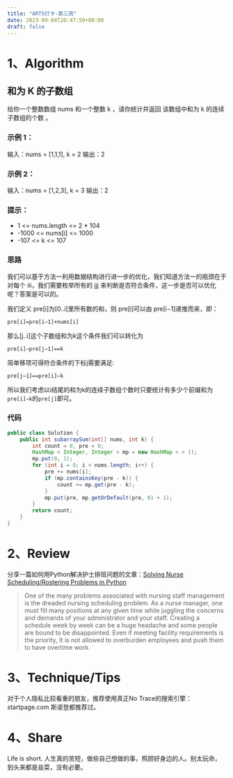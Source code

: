 ```yaml
---
title: "ARTS打卡-第三周"
date: 2023-09-04T20:47:59+08:00
draft: false
---
```



# 1、Algorithm
## 和为 K 的子数组
给你一个整数数组 nums 和一个整数 k ，请你统计并返回 该数组中和为 k 的连续子数组的个数 。

 

### 示例 1：

输入：nums = [1,1,1], k = 2
输出：2

### 示例 2：

输入：nums = [1,2,3], k = 3
输出：2
 

### 提示：

* 1 <= nums.length <= 2 * 104
* -1000 <= nums[i] <= 1000
* -107 <= k <= 107


### 思路
我们可以基于方法一利用数据结构进行进一步的优化，我们知道方法一的瓶颈在于对每个 iii，我们需要枚举所有的 jjj 来判断是否符合条件，这一步是否可以优化呢？答案是可以的。

我们定义 pre[i]为[0..i]里所有数的和，则 pre[i]可以由 pre[i−1]递推而来，即：

`pre[i]=pre[i−1]+nums[i]`

那么[j..i]这个子数组和为k这个条件我们可以转化为

`pre[i]−pre[j−1]==k`

简单移项可得符合条件的下标j需要满足:

`pre[j−1]==pre[i]−k`

所以我们考虑以i结尾的和为k的连续子数组个数时只要统计有多少个前缀和为`pre[i]−k`的`pre[j]`即可。

### 代码
``` java
public class Solution {
    public int subarraySum(int[] nums, int k) {
        int count = 0, pre = 0;
        HashMap < Integer, Integer > mp = new HashMap < > ();
        mp.put(0, 1);
        for (int i = 0; i < nums.length; i++) {
            pre += nums[i];
            if (mp.containsKey(pre - k)) {
                count += mp.get(pre - k);
            }
            mp.put(pre, mp.getOrDefault(pre, 0) + 1);
        }
        return count;
    }
}
```


# 2、Review
分享一篇如何用Python解决护士排班问题的文章：[Solving Nurse Scheduling/Rostering Problems in Python](https://medium.com/@muafirathasnikt/solving-nurse-scheduling-rostering-problems-in-python-d44acc3ed74f)


> One of the many problems associated with nursing staff management is the dreaded nursing scheduling problem. As a nurse manager, one must fill many positions at any given time while juggling the concerns and demands of your administrator and your staff. Creating a schedule week by week can be a huge headache and some people are bound to be disappointed. Even if meeting facility requirements is the priority, It is not allowed to overburden employees and push them to have overtime work.


# 3、Technique/Tips
对于个人隐私比较看重的朋友，推荐使用真正No Trace的搜索引擎：startpage.com  斯诺登都推荐过。

# 4、Share
Life is short. 人生真的苦短，做些自己想做的事，照顾好身边的人。别太玩命，到头来都是韭菜，没有必要。



